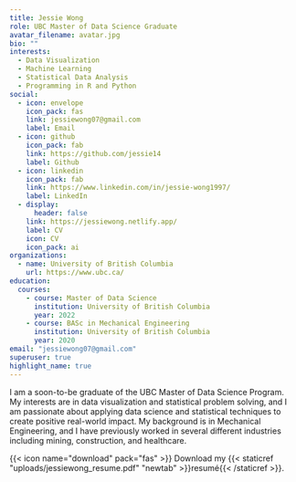 ```yaml
---
title: Jessie Wong
role: UBC Master of Data Science Graduate
avatar_filename: avatar.jpg
bio: ""
interests:
  - Data Visualization
  - Machine Learning
  - Statistical Data Analysis
  - Programming in R and Python
social:
  - icon: envelope
    icon_pack: fas
    link: jessiewong07@gmail.com
    label: Email
  - icon: github
    icon_pack: fab
    link: https://github.com/jessie14
    label: Github
  - icon: linkedin
    icon_pack: fab
    link: https://www.linkedin.com/in/jessie-wong1997/
    label: LinkedIn
  - display:
      header: false
    link: https://jessiewong.netlify.app/
    label: CV
    icon: CV
    icon_pack: ai
organizations:
  - name: University of British Columbia
    url: https://www.ubc.ca/
education:
  courses:
    - course: Master of Data Science
      institution: University of British Columbia
      year: 2022
    - course: BASc in Mechanical Engineering
      institution: University of British Columbia
      year: 2020
email: "jessiewong07@gmail.com"
superuser: true
highlight_name: true
---
```

I am a soon-to-be graduate of the UBC Master of Data Science Program. My interests are in data visualization and statistical problem solving, and I am passionate about applying data science and statistical techniques to create positive real-world impact. My background is in Mechanical Engineering, and I have previously worked in several different industries including mining, construction, and healthcare.

{{< icon name="download" pack="fas" >}} Download my {{< staticref "uploads/jessiewong_resume.pdf" "newtab" >}}resumé{{< /staticref >}}.
